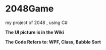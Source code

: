 # 2048Game
my project of 2048 , using C#

**The UI picture is in the Wiki**


**The Code Refers to: WPF, Class, Bubble Sort**
